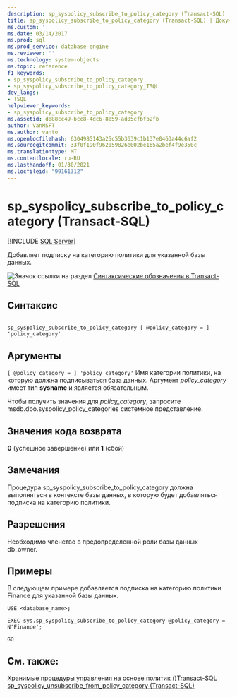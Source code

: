 ```yaml
---
description: sp_syspolicy_subscribe_to_policy_category (Transact-SQL)
title: sp_syspolicy_subscribe_to_policy_category (Transact-SQL) | Документация Майкрософт
ms.custom: ''
ms.date: 03/14/2017
ms.prod: sql
ms.prod_service: database-engine
ms.reviewer: ''
ms.technology: system-objects
ms.topic: reference
f1_keywords:
- sp_syspolicy_subscribe_to_policy_category
- sp_syspolicy_subscribe_to_policy_category_TSQL
dev_langs:
- TSQL
helpviewer_keywords:
- sp_syspolicy_subscribe_to_policy_category
ms.assetid: de88cc49-bcc8-4dc6-8e59-ad85cfbfb2fb
author: VanMSFT
ms.author: vanto
ms.openlocfilehash: 6304985143a25c55b3639c1b137e0463a44c6af2
ms.sourcegitcommit: 33f0f190f962059826e002be165a2bef4f9e350c
ms.translationtype: MT
ms.contentlocale: ru-RU
ms.lasthandoff: 01/30/2021
ms.locfileid: "99161312"
---
```

# <a name="sp_syspolicy_subscribe_to_policy_category-transact-sql"></a>sp_syspolicy_subscribe_to_policy_category (Transact-SQL)
[!INCLUDE [SQL Server](../../includes/applies-to-version/sqlserver.md)]

  Добавляет подписку на категорию политики для указанной базы данных.  
  
 ![Значок ссылки на раздел](../../database-engine/configure-windows/media/topic-link.gif "Значок ссылки на раздел") [Синтаксические обозначения в Transact-SQL](../../t-sql/language-elements/transact-sql-syntax-conventions-transact-sql.md)  
  
## <a name="syntax"></a>Синтаксис  
  
```  
  
sp_syspolicy_subscribe_to_policy_category [ @policy_category = ] 'policy_category'  
```  
  
## <a name="arguments"></a>Аргументы  
`[ @policy_category = ] 'policy_category'` Имя категории политики, на которую должна подписываться база данных. Аргумент *policy_category* имеет тип **sysname** и является обязательным.  
  
 Чтобы получить значения для *policy_category*, запросите msdb.dbo.syspolicy_policy_categories системное представление.  
  
## <a name="return-code-values"></a>Значения кода возврата  
 **0** (успешное завершение) или **1** (сбой)  
  
## <a name="remarks"></a>Замечания  
 Процедура sp_syspolicy_subscribe_to_policy_category должна выполняться в контексте базы данных, в которую будет добавляться подписка на категорию политики.  
  
## <a name="permissions"></a>Разрешения  
 Необходимо членство в предопределенной роли базы данных db_owner.  
  
## <a name="examples"></a>Примеры  
 В следующем примере добавляется подписка на категорию политики Finance для указанной базы данных.  
  
```  
USE <database_name>;  
  
EXEC sys.sp_syspolicy_subscribe_to_policy_category @policy_category = N'Finance';  
  
GO  
```  
  
## <a name="see-also"></a>См. также:  
 [Хранимые процедуры управления на основе политик &#40;&#41;Transact-SQL ](../../relational-databases/system-stored-procedures/policy-based-management-stored-procedures-transact-sql.md)   
 [sp_syspolicy_unsubscribe_from_policy_category &#40;Transact-SQL&#41;](../../relational-databases/system-stored-procedures/sp-syspolicy-unsubscribe-from-policy-category-transact-sql.md)  
  
  
